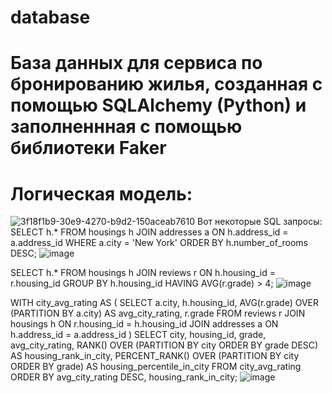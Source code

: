 # database
# База данных для сервиса по бронированию жилья, созданная с помощью SQLAlchemy (Python) и заполненнная с помощью библиотеки Faker
# Логическая модель:
![3f18f1b9-30e9-4270-b9d2-150aceab7610](https://github.com/user-attachments/assets/36d7022b-7d48-4965-9cf4-1211159044e7)
Вот некоторые SQL запросы:
SELECT h.* 
FROM
  housings h 
JOIN
  addresses a ON h.address_id = a.address_id
WHERE 
  a.city = 'New York' 
ORDER BY 
  h.number_of_rooms DESC;
![image](https://github.com/user-attachments/assets/d9d4bb95-35d7-4b01-9de8-12c302927ca5)

SELECT h.*
FROM
  housings h
JOIN
  reviews r ON h.housing_id = r.housing_id
GROUP BY 
  h.housing_id
HAVING AVG(r.grade) > 4;
![image](https://github.com/user-attachments/assets/5fad8438-3ae9-45b7-bbbe-474606078908)

WITH city_avg_rating AS (
  SELECT
    a.city,
    h.housing_id,
    AVG(r.grade) OVER (PARTITION BY a.city) AS avg_city_rating,
    r.grade
  FROM
    reviews r
  JOIN
    housings h ON r.housing_id = h.housing_id
  JOIN
    addresses a ON h.address_id = a.address_id
)
SELECT
  city,
  housing_id,
  grade,
  avg_city_rating,
  RANK() OVER (PARTITION BY city ORDER BY grade DESC) AS housing_rank_in_city,
  PERCENT_RANK() OVER (PARTITION BY city ORDER BY grade) AS housing_percentile_in_city
FROM
  city_avg_rating
ORDER BY
  avg_city_rating DESC, housing_rank_in_city;
![image](https://github.com/user-attachments/assets/f8d94136-8704-4859-ab69-20c5a17633b1)


